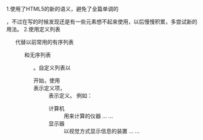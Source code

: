 1.使用了HTML5的新的语义，避免了全篇单调的<div>，不过在写的时候发现还是有一些元素想不起来使用，以后慢慢积累，多尝试新的用法。
2.使用定义列表<ul>代替以前常用的有序列表<ol>和无序列表<ul>。自定义列表以<dl>开始，使用<dt>表示定义项，<dd>表示定义。
例如：
<dl>
   <dt>计算机</dt>
   <dd>用来计算的仪器 ... ...</dd>
   <dt>显示器</dt>
   <dd>以视觉方式显示信息的装置 ... ...</dd>
</dl>
